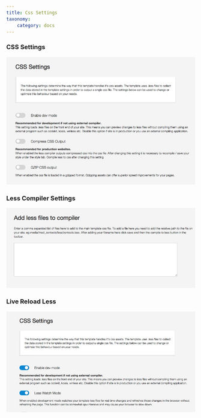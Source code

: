 ```yaml
---
title: Css Settings
taxonomy:
    category: docs
---
```



### CSS Settings
![Css Settings](css.jpg)
  
  
### Less Compiler Settings
![Less Compiler](less-compiler.jpg)
  

### Live Reload Less
![Live Reload Less](less-live-watch.jpg)
  